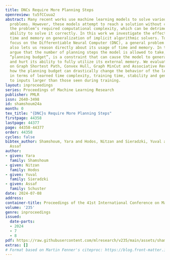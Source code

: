 ```yaml
---
title: DNCs Require More Planning Steps
openreview: tu5fCCuua2
abstract: Many recent works use machine learning models to solve various complex algorithmic
  problems. However, these models attempt to reach a solution without considering
  the problem’s required computational complexity, which can be detrimental to their
  ability to solve it correctly. In this work we investigate the effect of computational
  time and memory on generalization of implicit algorithmic solvers. To do so, we
  focus on the Differentiable Neural Computer (DNC), a general problem solver that
  also lets us reason directly about its usage of time and memory. In this work, we
  argue that the number of planning steps the model is allowed to take, which we call
  ”planning budget”, is a constraint that can cause the model to generalize poorly
  and hurt its ability to fully utilize its external memory. We evaluate our method
  on Graph Shortest Path, Convex Hull, Graph MinCut and Associative Recall, and show
  how the planning budget can drastically change the behavior of the learned algorithm,
  in terms of learned time complexity, training time, stability and generalization
  to inputs larger than those seen during training.
layout: inproceedings
series: Proceedings of Machine Learning Research
publisher: PMLR
issn: 2640-3498
id: shamshoum24a
month: 0
tex_title: "{DNC}s Require More Planning Steps"
firstpage: 44358
lastpage: 44377
page: 44358-44377
order: 44358
cycles: false
bibtex_author: Shamshoum, Yara and Hodos, Nitzan and Sieradzki, Yuval and Schuster,
  Assaf
author:
- given: Yara
  family: Shamshoum
- given: Nitzan
  family: Hodos
- given: Yuval
  family: Sieradzki
- given: Assaf
  family: Schuster
date: 2024-07-08
address:
container-title: Proceedings of the 41st International Conference on Machine Learning
volume: '235'
genre: inproceedings
issued:
  date-parts:
  - 2024
  - 7
  - 8
pdf: https://raw.githubusercontent.com/mlresearch/v235/main/assets/shamshoum24a/shamshoum24a.pdf
extras: []
# Format based on Martin Fenner's citeproc: https://blog.front-matter.io/posts/citeproc-yaml-for-bibliographies/
---
```

